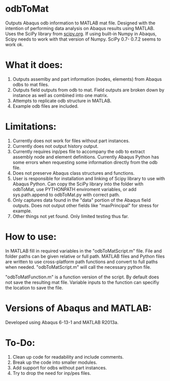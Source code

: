 odbToMat
========

Outputs Abaqus odb information to MATLAB mat file. Designed with the intention of performing data analysis on Abaqus results using MATLAB. Uses the SciPy library from [scipy.org](scipy.org). If using built-in Numpy in Abaqus, Scipy needs to work with that version of Numpy. SciPy 0.7- 0.7.2 seems to work ok.

What it does:
========

1. Outputs assemlby and part information (nodes, elements) from Abaqus odbs to mat files.
2. Outputs field outputs from odb to mat. Field outputs are broken down by instance as well as combined into one matrix.
3. Attempts to replicate odb structure in MATLAB.
4. Example odb files are included.

Limitations:
=======
1. Currently does not work for files without part instances.
2. Currently does not output history output.
3. Currently requires inp/pes file to accompany the odb to extract assembly node and element definitions. Currently Abaqus Python has some errors when requesting some information directly from the odb file.
4. Does not preserve Abaqus class structures and functions.
5. User is responsible for installation and linking of Scipy library to use with Abaqus Python. Can copy the SciPy library into the folder with odbToMat, use PYTHONPATH enviroment variables, or add sys.path.append to odbToMat.py with correct path.
6. Only captures data found in the "data" portion of the Abaqus field outputs. Does not output other fields like "maxPrincipal" for stress for example.
7. Other things not yet found. Only limited testing thus far.

How to use:
=======

In MATLAB fill in required variables in the "odbToMatScript.m" file. File and folder paths can be given relative or full path. MATLAB files and Python files are written to use cross-platform path functions and convert to full paths when needed. "odbToMatScript.m" will call the necessary python file.

"odbToMatFunction.m" is a function version of the script. By default does not save the resulting mat file. Variable inputs to the function can specifiy the location to save the file.

Versions of Abaqus and MATLAB:
====================

Developed using Abaqus 6-13-1 and MATLAB R2013a.

To-Do:
====

1. Clean up code for readability and include comments.
2. Break up the code into smaller modules.
3. Add support for odbs without part instances.
4. Try to drop the need for inp/pes files.
